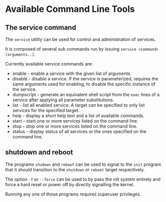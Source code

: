 # Available Command Line Tools

## The service command

The `service` utility can be used for control and administration of services.

It is composed of several sub commands run by issuing
`service <command> [arguments..]`.

Currently available service commands are:

 * enable - enable a service with the given list of arguments.
 * disable - disable a service. If the service is parameterized, requires the
   same arguments used for enabling, to disable the specific instance of the
   service.
 * dumpscript - generate an equivalent shell script from the `exec` lines of
   a service after applying all parameter substitutions.
 * list - list all enabled service. A target can be specified to only list
   services for the specified target.
 * help - display a short help text and a list of available commands.
 * start - start one or more services listed on the command line.
 * stop - stop one or more services listed on the command line.
 * status - display status of all services or the ones specified
   on the command line.


## shutdown and reboot

The programs `shudown` and `reboot` can be used to signal to the `init` program
that it should transition to the `shutdown` or `reboot` target respectively.

The option `-f` or `--force` can be used to by pass the init system entirely
and force a hard reset or power off by directly signalling the kernel.

Running any one of those programs requires superuser privileges.
